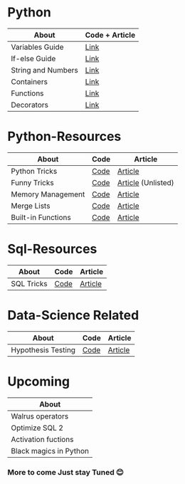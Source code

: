 # Python
| About  | Code + Article |
| ------------- | ------------- |
| Variables Guide | [Link](https://github.com/pawangeek/Python-Resources/blob/master/Python/01.%20Variables.md) |
| If-else Guide | [Link](https://github.com/pawangeek/Python-Resources/blob/master/Python/02.%20If-else.md) |
| String and Numbers | [Link](https://github.com/pawangeek/Python-Resources/blob/master/Python/03.%20Number-strings.md) |
| Containers | [Link](https://github.com/pawangeek/Python-Resources/blob/master/Python/04.%20Container-types.md) |
| Functions | [Link](https://github.com/pawangeek/Python-Resources/blob/master/Python/05.%20Functions.md) |
| Decorators | [Link](https://github.com/pawangeek/Python-Resources/blob/master/Python/06.%20Decorators.md) |

# Python-Resources

| About  | Code | Article |
| ------------- | ------------- | ----------- |
| Python Tricks  | [Code](https://github.com/pawangeek/Python-Resources/blob/master/Cool-stuff/Python-Tricks.md) | [Article](https://towardsdatascience.com/do-you-have-these-python-speedup-skills-3fd9e7758765) |
| Funny Tricks | [Code](https://github.com/pawangeek/Python-Resources/blob/master/Cool-stuff/funny_eggs.md) | [Article](https://medium.com/@pawanjain.432/do-you-know-python-funny-eggs-decd12a0e06c) (Unlisted) |
| Memory Management | [Code](https://github.com/pawangeek/Python-Resources/blob/master/Cool-stuff/Memory-Secrets.md) | [Article](https://towardsdatascience.com/dark-secrets-of-python-memory-allocation-c5d22879d8a9) |
| Merge Lists  | [Code](https://github.com/pawangeek/Python-Resources/tree/master/Cool-stuff/Merging-lists.md) | [Article](https://towardsdatascience.com/i-know-eight-ways-to-merge-lists-3f80259bb74f) |
| Built-in Functions  | [Code](https://github.com/pawangeek/Python-Resources/blob/master/Cool-stuff/Built-ins.md) | [Article](https://towardsdatascience.com/8-super-easy-to-use-python-built-in-functions-fa873e66085) |

# Sql-Resources

| About  | Code | Article |
| ------------- | ------------- | ----------- |
| SQL Tricks  | [Code](https://github.com/pawangeek/Python-Resources/blob/master/Cool-stuff/Sql-Tricks.md) | [Article](https://towardsdatascience.com/how-to-optimize-sql-queries-742177cd5cc65) |


# Data-Science Related

| About  | Code | Article |
| ------------- | ------------- | ----------- |
| Hypothesis Testing | [Code](https://github.com/pawangeek/Python-Resources/blob/master/Cool-stuff/Hypothesis-test.md) | [Article](https://towardsdatascience.com/informative-and-practical-guide-of-hypothesis-testing-9c8a3d9472f7) |

# Upcoming 

| About  |
| ------------- |
| Walrus operators |
| Optimize SQL 2 |
| Activation fuctions |
| Black magics in Python |


### More to come Just stay Tuned 😊
